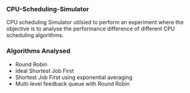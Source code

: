 ### CPU-Scheduling-Simulator
CPU scheduling Simulator utilsied to perform an experiment where the objective is to analyse the performance difference of different CPU scheduling algorithms.

### Algorithms Analysed
- Round Robin
- Ideal Shortest Job First
- Shortest Job First using exponential averaging
- Multi-level feedback queue with Round Robin
